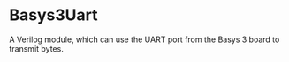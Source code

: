 # Basys3Uart
A Verilog module, which can use the UART port from the Basys 3 board to transmit bytes.
